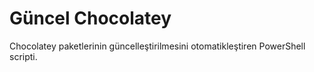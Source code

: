 # Güncel Chocolatey
Chocolatey paketlerinin güncelleştirilmesini otomatikleştiren PowerShell scripti. 
